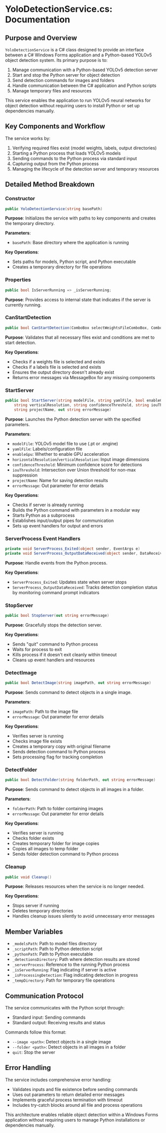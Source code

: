 # YoloDetectionService.cs: Documentation

## Purpose and Overview

`YoloDetectionService` is a C# class designed to provide an interface between a C# Windows Forms application and a Python-based YOLOv5 object detection system. Its primary purpose is to:

1. Manage communication with a Python-based YOLOv5 detection server
2. Start and stop the Python server for object detection
3. Send detection commands for images and folders
4. Handle communication between the C# application and Python scripts
5. Manage temporary files and resources

This service enables the application to run YOLOv5 neural networks for object detection without requiring users to install Python or set up dependencies manually.

## Key Components and Workflow

The service works by:
1. Verifying required files exist (model weights, labels, output directories)
2. Starting a Python process that loads YOLOv5 models
3. Sending commands to the Python process via standard input
4. Capturing output from the Python process
5. Managing the lifecycle of the detection server and temporary resources

## Detailed Method Breakdown

### Constructor

```csharp
public YoloDetectionService(string basePath)
```

**Purpose**: Initializes the service with paths to key components and creates the temporary directory.

**Parameters**:
- `basePath`: Base directory where the application is running

**Key Operations**:
- Sets paths for models, Python script, and Python executable
- Creates a temporary directory for file operations

### Properties

```csharp
public bool IsServerRunning => _isServerRunning;
```

**Purpose**: Provides access to internal state that indicates if the server is currently running.

### CanStartDetection

```csharp
public bool CanStartDetection(ComboBox selectWeightsFileComboBox, ComboBox selectLabelsFileComboBox, string projectName)
```

**Purpose**: Validates that all necessary files exist and conditions are met to start detection.

**Key Operations**:
- Checks if a weights file is selected and exists
- Checks if a labels file is selected and exists
- Ensures the output directory doesn't already exist
- Returns error messages via MessageBox for any missing components

### StartServer

```csharp
public bool StartServer(string modelFile, string yamlFile, bool enableGpu, string horizontalResolution, 
    string verticalResolution, string confidenceThreshold, string iouThreshold, 
    string projectName, out string errorMessage)
```

**Purpose**: Launches the Python detection server with the specified parameters.

**Parameters**:
- `modelFile`: YOLOv5 model file to use (.pt or .engine)
- `yamlFile`: Labels/configuration file
- `enableGpu`: Whether to enable GPU acceleration
- `horizontalResolution`/`verticalResolution`: Input image dimensions
- `confidenceThreshold`: Minimum confidence score for detections
- `iouThreshold`: Intersection over Union threshold for non-max suppression
- `projectName`: Name for saving detection results
- `errorMessage`: Out parameter for error details

**Key Operations**:
- Checks if server is already running
- Builds the Python command with parameters in a modular way
- Starts Python as a subprocess
- Establishes input/output pipes for communication
- Sets up event handlers for output and errors

### ServerProcess Event Handlers

```csharp
private void ServerProcess_Exited(object sender, EventArgs e)
private void ServerProcess_OutputDataReceived(object sender, DataReceivedEventArgs e)
```

**Purpose**: Handle events from the Python process.

**Key Operations**:
- `ServerProcess_Exited`: Updates state when server stops
- `ServerProcess_OutputDataReceived`: Tracks detection completion status by monitoring command prompt indicators

### StopServer

```csharp
public bool StopServer(out string errorMessage)
```

**Purpose**: Gracefully stops the detection server.

**Key Operations**:
- Sends "quit" command to Python process
- Waits for process to exit
- Kills process if it doesn't exit cleanly within timeout
- Cleans up event handlers and resources

### DetectImage

```csharp
public bool DetectImage(string imagePath, out string errorMessage)
```

**Purpose**: Sends command to detect objects in a single image.

**Parameters**:
- `imagePath`: Path to the image file
- `errorMessage`: Out parameter for error details

**Key Operations**:
- Verifies server is running
- Checks image file exists
- Creates a temporary copy with original filename
- Sends detection command to Python process
- Sets processing flag for tracking completion

### DetectFolder

```csharp
public bool DetectFolder(string folderPath, out string errorMessage)
```

**Purpose**: Sends command to detect objects in all images in a folder.

**Parameters**:
- `folderPath`: Path to folder containing images
- `errorMessage`: Out parameter for error details

**Key Operations**:
- Verifies server is running
- Checks folder exists
- Creates temporary folder for image copies
- Copies all images to temp folder
- Sends folder detection command to Python process

### Cleanup

```csharp
public void Cleanup()
```

**Purpose**: Releases resources when the service is no longer needed.

**Key Operations**:
- Stops server if running
- Deletes temporary directories
- Handles cleanup issues silently to avoid unnecessary error messages

## Member Variables

- `_modelsPath`: Path to model files directory
- `_scriptPath`: Path to Python detection script
- `_pythonPath`: Path to Python executable
- `_detectionsDirectory`: Path where detection results are stored
- `_serverProcess`: Reference to the running Python process
- `_isServerRunning`: Flag indicating if server is active
- `_isProcessingDetection`: Flag indicating detection in progress
- `_tempDirectory`: Path for temporary file operations

## Communication Protocol

The service communicates with the Python script through:
- Standard input: Sending commands
- Standard output: Receiving results and status

Commands follow this format:
- `--image <path>`: Detect objects in a single image
- `--folder <path>`: Detect objects in all images in a folder
- `quit`: Stop the server

## Error Handling

The service includes comprehensive error handling:
- Validates inputs and file existence before sending commands
- Uses out parameters to return detailed error messages
- Implements graceful process termination with timeout
- Includes try-catch blocks around all file and process operations

This architecture enables reliable object detection within a Windows Forms application without requiring users to manage Python installations or dependencies manually. 